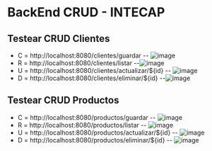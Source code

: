 # BackEnd CRUD - INTECAP

## Testear CRUD Clientes
-  C = http://localhost:8080/clientes/guardar
--  ![image](https://github.com/user-attachments/assets/6ff40373-c59e-46bb-a51f-38a5d0d67ab9)
-  R = http://localhost:8080/clientes/listar
--![image](https://github.com/user-attachments/assets/6d8c8c9c-5dee-41c0-a7a1-51ea60c70570)
-  U = http://localhost:8080/clientes/actualizar/${id}
-- ![image](https://github.com/user-attachments/assets/ced48e6f-0c38-41e7-b420-a80b64928592)
-  D = http://localhost:8080/clientes/eliminar/${id}
--![image](https://github.com/user-attachments/assets/51e9d2d8-01b3-4ca7-b847-f2887cdef362)

## Testear CRUD Productos
-  C = http://localhost:8080/productos/guardar
--  ![image](https://github.com/user-attachments/assets/c90e8765-ff4d-487f-b66f-d635f4131bc9)
-  R = http://localhost:8080/productos/listar
-- ![image](https://github.com/user-attachments/assets/aa0a5e27-09ca-4170-8a9f-392a78e462c8)
-  U = http://localhost:8080/productos/actualizar/${id}
-- ![image](https://github.com/user-attachments/assets/241a617f-2fd4-4df7-a4c3-632a3cf1f1c1)
-  D = http://localhost:8080/productos/eliminar/${id}
-- ![image](https://github.com/user-attachments/assets/84ee76e7-7423-45e5-890b-9bcd3fc6bbb0)
